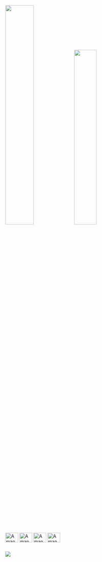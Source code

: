 <div>
 <img width="42%" src="https://github-readme-stats-sigma-five.vercel.app/api?username=Amanda-MBA&show_icons=true&theme=midnight-purple&count_private=true">
<img width="37.5%" src="https://github-readme-stats-sigma-five.vercel.app/api/top-langs/?username=Amanda-MBA&langs_count=8&layout=compact&theme=midnight-purple">
</div>
 <div style="display; inline_block"><br>
 <img align="center" alt="Amanda-JS" height="30" width="40" src="https://cdn.jsdelivr.net/gh/devicons/devicon/icons/javascript/javascript-original.svg">
 <img align="center" alt="Amanda-HTML" height="30" width="40" src="https://cdn.jsdelivr.net/gh/devicons/devicon/icons/html5/html5-original.svg">
 <img align="center" alt="Amanda-HTML" height="30" width="40" src="https://cdn.jsdelivr.net/gh/devicons/devicon/icons/css3/css3-original.svg">
 <img align="center" alt="Amanda-HTML" height="30" width="40" src="https://cdn.jsdelivr.net/gh/devicons/devicon/icons/python/python-original.svg" />
          
 ##
 
 <div> 
  <a href="https://www.linkedin.com/in/amanda-moura-19033b236/" target="_blank"><img src="https://img.shields.io/badge/LinkedIn-0077B5?style=for-the-badge&logo=linkedin&logoColor=white"
  
 </div>
 
